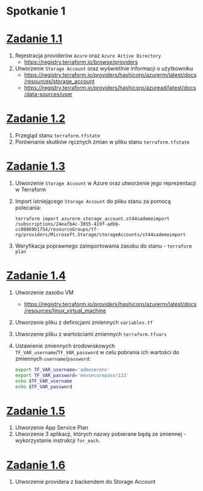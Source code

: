 # Spotkanie 1


# [Zadanie 1.1](./zadanie1)

1. Rejestracja providerów `Azure` oraz `Azure Active Directory`
    * https://registry.terraform.io/browse/providers
2. Utworzenie `Storage Account` oraz wyświetlnie informacji o użytkowniku
    * https://registry.terraform.io/providers/hashicorp/azurerm/latest/docs/resources/storage_account
    * https://registry.terraform.io/providers/hashicorp/azuread/latest/docs/data-sources/user


# [Zadanie 1.2](./zadanie1)
1. Przegląd stanu `terraform.tfstate`
2. Porównanie skutków ręcznych zmian w pliku stanu `terraform.tfstate`


# [Zadanie 1.3](./zadanie3)
1. Utworzenie `Storage Account` w Azure oraz utworzenie jego reprezentacji w Terraform
2. Import istniejącego `Storage Account` do pliku stanu za pomocą polecania:

    ```
    terraform import azurerm_storage_account.st44sademoimport /subscriptions/24eafb4c-3855-419f-adbb-cc08869b1754/resourceGroups/tf-rg/providers/Microsoft.Storage/storageAccounts/st44sademoimport
    ```
3. Weryfikacja poprawnego zaimportowania zasobu do stanu - `terraform plan`


# [Zadanie 1.4](./zadanie4)
1. Utworzenie zasobu VM
    * https://registry.terraform.io/providers/hashicorp/azurerm/latest/docs/resources/linux_virtual_machine
2. Utworzenie pliku z definicjami zmiennych `variables.tf`
3. Utworzenie pliku z wartościami zmiennych `terraform.tfvars`
3. Ustawienie zmiennych środowiskowych `TF_VAR_username`/`TF_VAR_password` w celu pobrania ich wartości do zmiennych `username`/`password`:

    ```bash
    export TF_VAR_username='admuserenv'
    export TF_VAR_password='envsecurepass!123'
    echo $TF_VAR_username
    echo $TF_VAR_password
    ```


# [Zadanie 1.5](./zadanie5)
1. Utworzenie App Service Plan
2. Utworzenie 3 aplikacji, których nazwy pobierane będą ze zmiennej - wykorzystanie instrukcji `for_each`.


# [Zadanie 1.6](./zadanie6)
1. Utworzenie providera z backendem do Storage Account

